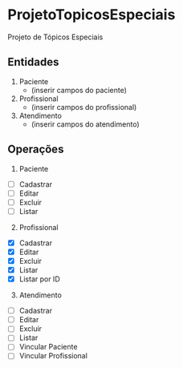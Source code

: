 # ProjetoTopicosEspeciais
Projeto de Tópicos Especiais

## Entidades

1. Paciente
   - (inserir campos do paciente)
2. Profissional
   - (inserir campos do profissional)
3. Atendimento
   - (inserir campos do atendimento)

## Operações

1. Paciente
- [ ] Cadastrar
- [ ] Editar
- [ ] Excluir
- [ ] Listar
2. Profissional
- [X] Cadastrar
- [X] Editar
- [X] Excluir
- [X] Listar
- [X] Listar por ID
3. Atendimento
- [ ] Cadastrar
- [ ] Editar
- [ ] Excluir
- [ ] Listar
- [ ] Vincular Paciente
- [ ] Vincular Profissional
